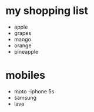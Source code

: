 # my shopping list
 - apple 
 - grapes
- mango
- orange
- pineapple

# mobiles
- moto
-iphone 5s
- samsung
- lava 
